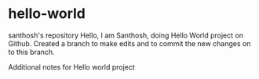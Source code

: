 # hello-world
santhosh's repository
Hello, I am Santhosh, doing Hello World project on Github. Created a branch to make edits and to commit the new changes on to this branch. 

Additional notes for Hello world project
